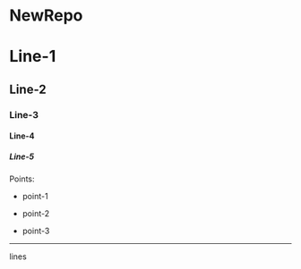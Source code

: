 # NewRepo

# Line-1

## Line-2

### Line-3

#### Line-4

##### Line-5

Points:

* point-1

* point-2

* point-3

---

lines
